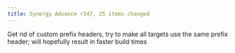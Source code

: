 ```yaml
---
title: Synergy Advance r347, 25 items changed
---
```


Get rid of custom prefix headers, try to make all targets use the same prefix header; will hopefully result in faster build times
